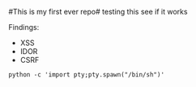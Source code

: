 #This is my first ever repo#
testing this
see if it works

Findings:
- XSS
- IDOR
- CSRF

```
python -c 'import pty;pty.spawn("/bin/sh")'
```


